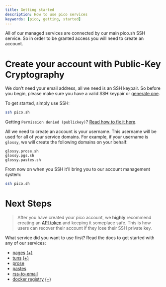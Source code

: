 ```yaml
---
title: Getting started
description: How to use pico services 
keywords: [pico, getting, started]
---
```


All of our managed services are connected by our main pico.sh SSH service. So in
order to be granted access you will need to create an account.

# Create your account with Public-Key Cryptography

We don't need your email address, all we need is an SSH keypair. So before you
begin, please make sure you have a valid SSH keypair or
[generate one](/faq#generating-a-new-ssh-key).

To get started, simply use SSH:

```bash
ssh pico.sh
```

Getting `Permission denied (publickey)`?
[Read how to fix it here](faq#permission-denied-when-using-ssh).

All we need to create an account is your username. This username will be used
for all of your service domains. For example, if your username is `glossy`, we
will create the following domains on your behalf:

```
glossy.prose.sh
glossy.pgs.sh
glossy.pastes.sh
```

From now on when you SSH it'll bring you to our account management system:

```bash
ssh pico.sh
```

# Next Steps

> After you have created your pico account, we **highly** recommend creating an
> [API token](/api-token) and keeping it someplace safe. This is how users can
> recover their account if they lose their SSH private key.

What service did you want to use first? Read the docs to get started with any of
our services:

- [pages](/pgs) <a href="/plus" class="link-alt-hover">(+)</a>
- [tuns](/tuns) <a href="/plus" class="link-alt-hover">(+)</a>
- [prose](/prose)
- [pastes](/pastes)
- [rss-to-email](/feeds)
- [docker registry](/imgs) <a href="/plus" class="link-alt-hover">(+)</a>
